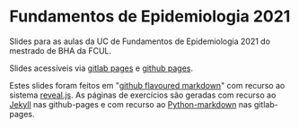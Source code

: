 # Fundamentos de Epidemiologia 2021

Slides para as aulas da UC de Fundamentos de Epidemiologia 2021 do mestrado de BHA da FCUL.

Slides acessíveis via [gitlab pages](https://stuntspt.gitlab.io/FE2021) e [github pages](https://stuntspt.github.io/FE2021).

Estes slides foram feitos em "[github flavoured markdown](https://guides.github.com/features/mastering-markdown/)" com recurso ao sistema [reveal.js](http://lab.hakim.se/reveal-js/). As páginas de exercícios são geradas com recurso ao [Jekyll](https://jekyllrb.com/) nas github-pages e com recurso ao [Python-markdown](https://python-markdown.github.io/) nas gitlab-pages.
